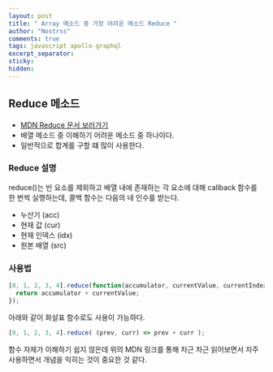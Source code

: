 ```yaml
---
layout: post
title: " Array 메소드 중 가장 어려운 메소드 Reduce "
author: "Nostrss"
comments: true
tags: javascript apollo graphql
excerpt_separator:
sticky:
hidden:
---
```


## Reduce 메소드
- [MDN Reduce 문서 보러가기](https://developer.mozilla.org/ko/docs/Web/JavaScript/Reference/Global_Objects/Array/Reduce)
- 배열 메소드 중 이해하기 어려운 메소드 중 하나이다.
- 일반적으로 합계를 구할 떄 많이 사용한다.

### Reduce 설명
reduce()는 빈 요소를 제외하고 배열 내에 존재하는 각 요소에 대해 callback 함수를 한 번씩 실행하는데, 콜백 함수는 다음의 네 인수를 받는다.

- 누산기 (acc)
- 현재 값 (cur)
- 현재 인덱스 (idx)
- 원본 배열 (src)

### 사용법

```javascript
[0, 1, 2, 3, 4].reduce(function(accumulator, currentValue, currentIndex, array) {
  return accumulator + currentValue;
});
```
아래와 같이 화살표 함수로도 사용이 가능하다.
```javascript
[0, 1, 2, 3, 4].reduce( (prev, curr) => prev + curr );
```

함수 자체가 이해하기 쉽지 않은데 위의 MDN 링크를 통해 차근 차근 읽어보면서 자주 사용하면서 개념을 익히는 것이 중요한 것 같다.


